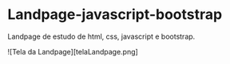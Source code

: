 # Landpage-javascript-bootstrap
Landpage de estudo de html, css, javascript e bootstrap.

![Tela da Landpage][telaLandpage.png]
